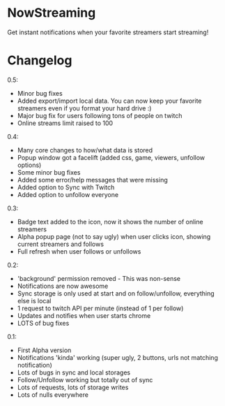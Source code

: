 NowStreaming
============

Get instant notifications when your favorite streamers start streaming!


Changelog
============

0.5:
- Minor bug fixes
- Added export/import local data. You can now keep your favorite streamers even if you format your hard drive :)
- Major bug fix for users following tons of people on twitch
- Online streams limit raised to 100


0.4:
- Many core changes to how/what data is stored
- Popup window got a facelift (added css, game, viewers, unfollow options)
- Some minor bug fixes
- Added some error/help messages that were missing
- Added option to Sync with Twitch
- Added option to unfollow everyone

0.3:
- Badge text added to the icon, now it shows the number of online streamers
- Alpha popup page (not to say ugly) when user clicks icon, showing current streamers and follows
- Full refresh when user follows or unfollows

0.2:
- 'background' permission removed - This was non-sense
- Notifications are now awesome
- Sync storage is only used at start and on follow/unfollow, everything else is local
- 1 request to twitch API per minute (instead of 1 per follow)
- Updates and notifies when user starts chrome
- LOTS of bug fixes

0.1:
- First Alpha version
- Notifications 'kinda' working (super ugly, 2 buttons, urls not matching notification)
- Lots of bugs in sync and local storages
- Follow/Unfollow working but totally out of sync
- Lots of requests, lots of storage writes
- Lots of nulls everywhere
